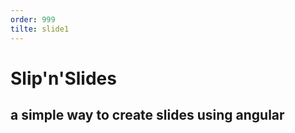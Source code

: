 ```yaml
---
order: 999
tilte: slide1
---
```


# Slip'n'Slides

## a simple way to create slides using angular



